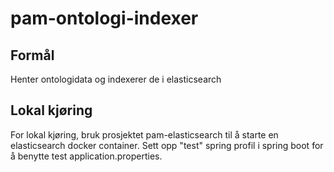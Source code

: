 # pam-ontologi-indexer

## Formål
Henter ontologidata og indexerer de i elasticsearch 
 
## Lokal kjøring
For lokal kjøring, bruk prosjektet pam-elasticsearch til å starte en elasticsearch docker container.
Sett opp "test" spring profil i spring boot for å benytte test application.properties.
